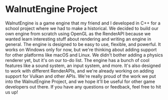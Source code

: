 # WalnutEngine Project

WalnutEngine is a game engine that my friend and I developed in C++ for a school project where we had to make a historical. We decided to build our own engine from scratch using OpenGL as the RenderAPI because we wanted learn interesting stuff about rendering and writing an engine in general.
The engine is designed to be easy to use, flexible, and powerful. It works on Windows only for now, but we're thinking about adding support for other platforms like macOS and Linux. We didn't bother adding a physics renderer yet, but it's on our to-do list.
The engine has a bunch of cool features like a sound system, an input system, and more. It's also designed to work with different RenderAPIs, and we're already working on adding support for Vulkan and other APIs.
We're really proud of the work we put into the WalnutEngine Project, and we hope it'll be useful for other game developers out there. If you have any questions or feedback, feel free to hit us up!
